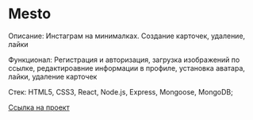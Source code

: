 # Mesto

Описание: Инстаграм на минималках. Создание карточек, удаление, лайки

Функционал: Регистрация и авторизация, загрузка изображений по ссылке, редактироавние информации в профиле, установка аватара, лайки, удаление карточек

Стек: HTML5, CSS3, React, Node.js, Express, Mongoose, MongoDB;

[Ссылка на проект](https://alzot89.github.io/react-mesto-auth/)
